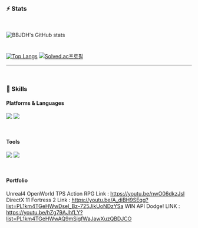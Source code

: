   
### ⚡ Stats
<br/>

![BBJDH's GitHub stats](https://github-readme-stats.vercel.app/api?username=BBJDH&theme=vue-dark&show_icons=true&?count_private=true&?include_all_commits=true)

#
  
[![Top Langs](https://github-readme-stats.vercel.app/api/top-langs/?username=BBJDH&layout=compact&theme=vue-dark)](https://github.com/BBJDH) [![Solved.ac프로필](http://mazassumnida.wtf/api/v2/generate_badge?boj=ekffjaos553)](https://solved.ac/ekffjaos553)
  
</div>


<hr>
<br/>


### 💪 Skills 
#### Platforms & Languages
<p>
<img src="https://img.shields.io/badge/C-A8B9CC?style=flat-square&logo=C&logoColor=white"/> <img src="https://img.shields.io/badge/C++-00599C?style=flat-square&logo=Cplusplus&logoColor=white"/> 
</p>

<br/>

#### Tools
<p>
<img src="https://img.shields.io/badge/UnrealEngine-0E1128?style=flat-square&logo=UnrealEngine&logoColor=white"/> 
<img src="https://img.shields.io/badge/DirectX11-5E5E5E?style=flat-square&logo=Microsoft&logoColor=white"/>
</p>

<br/>

#### Portfolio
<p>

Unreal4 OpenWorld TPS Action RPG 
Link : https://youtu.be/nwO06dkzJsI  
DirectX 11 Fortress 2
Link : https://youtu.be/A_diBH9SEqg?list=PL1km4TGeHWwDsel_Bz-725JikUoNDzYSa 
WIN API Dodge!
LINK : https://youtu.be/hZg79AJhfLY?list=PL1km4TGeHWwAQ9mSigfWaJawXuzQBDJCO
</p>

<br/>


<div align=center>
